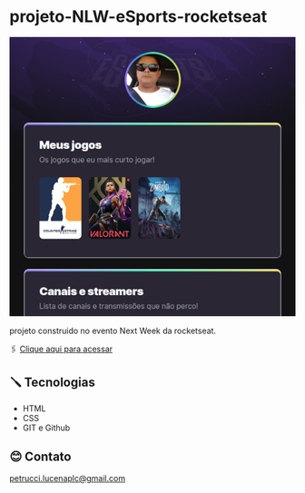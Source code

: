 # projeto-NLW-eSports-rocketseat

![preview](./.github/preview.png)

projeto construido no evento Next Week da rocketseat.

🖇️ [Clique aqui para acessar](https://petrucci934.github.io/projeto-NLW-eSports-rocketseat)

## 🪛 Tecnologias
- HTML
- CSS
- GIT e Github

## 😊 Contato

petrucci.lucenaplc@gmail.com
